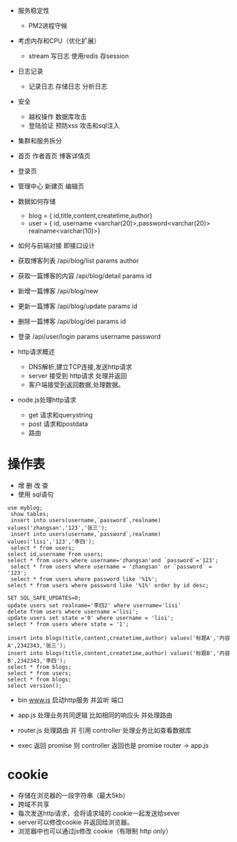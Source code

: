 
* 服务稳定性
    - PM2进程守候
* 考虑内存和CPU（优化扩展）
    - stream 写日志 使用redis 存session
* 日志记录
    - 记录日志 存储日志 分析日志 
* 安全
    - 越权操作 数据库攻击
    - 登陆验证  预防xss 攻击和sql注入
* 集群和服务拆分

* 首页 作者首页  博客详情页
* 登录页
* 管理中心 新建页 编辑页

* 数据如何存储
    - blog = { id,title,content,createtime,author}
    - user = { id, username <varchar(20)>,password<varchar(20)> realname<varchar(10)>}
* 如何与前端对接 即接口设计

* 获取博客列表       /api/blog/list          params author
* 获取一篇博客的内容  /api/blog/detail        params  id
* 新增一篇博客       /api/blog/new           
* 更新一篇博客       /api/blog/update        params   id
* 删除一篇博客      /api/blog/del            params    id
* 登录             /api/user/login         params     username  password

* http请求概述
    - DNS解析,建立TCP连接,发送http请求
    - server 接受到 http请求 处理并返回
    - 客户端接受到返回数据,处理数据。


 * node.js处理http请求
    - get 请求和querystring
    - post 请求和postdata
    - 路由   


  # 操作表
  * 增 删  改 查
  * 使用 sql语句 
  
```
use myblog;
 show tables;
 insert into users(username,`password`,realname) values('zhangsan','123','张三');
 insert into users(username,`password`,realname) values('lisi','123','李四');
 select * from users; 
select id,username from users;
select * from users where username='zhangsan'and `password`='123';
 select * from users where username = 'zhangsan' or `password` = '123';
 select * from users where password like '%1%';
select * from users where password like '%1%' order by id desc;

SET SQL_SAFE_UPDATES=0;
update users set realname='李四2' where username='lisi'
delete from users where username ='lisi';
update users set state ='0' where username = 'lisi';
select * from users where state = '1';

insert into blogs(title,content,createtime,author) values('标题A','内容A',2342343,'张三');
insert into blogs(title,content,createtime,author) values('标题B','内容B',2342343,'李四');
select * from blogs;
select * from users;
select * from blogs;
select version();
```

* bin www.js 启动http服务 并监听 端口
* app.js 处理业务共同逻辑 比如相同的响应头  并处理路由

* router.js 处理路由 并 引用 controller 处理业务比如查看数据库

* exec 返回 promise   则 controller 返回也是 promise router -> app.js

# cookie
* 存储在浏览器的一段字符串（最大5kb）
* 跨域不共享
* 每次发送http请求，会将请求域的 cookie一起发送给sever
* server可以修改cookie 并返回给浏览器。
* 浏览器中也可以通过js修改 cookie（有限制 http only）